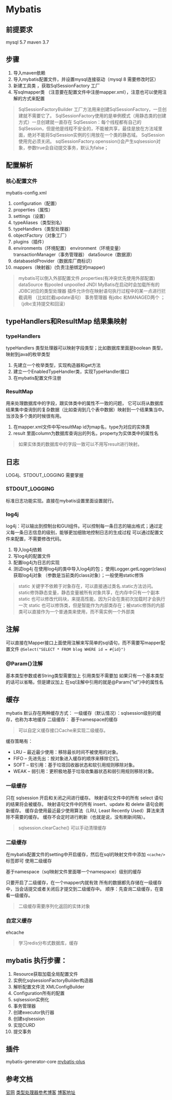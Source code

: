 # Mybatis
## 前提要求
mysql 5.7
maven 3.7
## 步骤
1. 导入maven依赖
2. 导入mybatis配置文件，并设置mysql连接驱动（mysql 8 需要修改时区）
3. 新建工具类 ，获取SqlSessionFactory 工厂
4. 写sqlmapper类 （注意要在配置文件中注册mapper.xml），注意也可以使用注解的方式来配置
> SqlSessionFactoryBuilder 工厂方法用来创建SqlSessionFactory，一旦创建就不需要它了。
> SqlSessionFactory使用的是单例模式（用静态类的创建方式）一旦创建就一直存在
> SqlSession：每个线程都有自己的SqlSession，但是他是线程不安全的，不能被共享，最佳是放在方法域里面，绝对不能将SqlSession实例的引用放在一个类的静态域。
> SqlSession使用完必须关闭。
> sqlSessionFactory.openssion()会产生sqlsession对象，参数true会自动提交事务，默认为false；
## 配置解析
### 核心配置文件
mybatis-config.xml
1. configuration（配置）
2. properties（属性）
3. settings（设置）
4. typeAliases（类型别名）
5. typeHandlers（类型处理器）
6. objectFactory（对象工厂）
7. plugins（插件）
8. environments（环境配置）
    environment（环境变量）
        transactionManager（事务管理器）
        dataSource（数据源）
9. databaseIdProvider（数据库厂商标识）
10. mappers（映射器）(负责注册绑定的mapper)
> mybatis可以倒入外部配置文件.properties(有冲突优先使用外部配置)
> dataSource 有pooled unpoolled JNDI
> MyBatis在启动时会加载所有的JDBC对应的类型处理器
> 插件允许你在映射语句执行过程中的某一点进行拦截调用 （比如拦截update语句）
> 事务管理器 有jdbc 和MANAGED两个 ；（jdbc支持提交和回滚）
## typeHandlers和ResultMap 结果集映射
### typeHandlers
typeHandlers 类型处理器可以映射字段类型；比如数据库里面是boolean 类型，映射到java的枚举类型
1. 先建立一个枚举类型，实现构造器和get方法
2. 建立一个EnabledTypeHandler类，实现TypeHandler接口
3. 在mybatis配置文件注册
### ResultMap
用来处理数据库中的字段，跟实体类中的属性不一致的问题，
它可以将从数据库结果集中查询到的复杂数据（比如查询到几个表中数据）映射到一个结果集当中。
当涉及多个类的时候很有用。
1. 在mapper.xml文件中写resultMap id为map名，type为对应的实体类
2. result 里面column为数据库查询出的列名，property为实体类中的属性名
> 如果实体类的数据库中的字段一致可以不用写result进行映射。

## 日志
LOG4j、STDOUT_LOGGING 需要掌握
### STDOUT_LOGGING
标准日志功能实现。直接在mybatis设置里面设置就行。
<setting name="logImpl" value="STDOUT_LOGGING"/>
### log4j
log4j：可以输出到控制台和GUI组件。可以控制每一条日志的输出格式；通过定义每一条日志信息的级别，能够更加细致地控制日志的生成过程
可以通过配置文件来配置，不需要修改代码。
1. 导入log4j依赖
2. 写log4j的配置文件
3. 配置log4j为日志的实现
4. 测试log4j
在使用log4j的类中导入log4j的包；
使用Logger.getLogger(class)获取log4j对象 （参数是当前类的class对象）；一般使用static修饰
> static 关键字不依赖于对象存在，可以直接通过类名.static方法访问。
> static修饰静态变量，静态变量被所有对象共享，在内存中只有一个副本
> static 也可以修改代码块，来提高性能，因为只会在类初次加载时才会执行一次
> static 也可以修饰类，但是智能作为内部类存在；被static修饰的内部类可以直接作为一个普通类来使用，而不需实例一个外部类

## 注解
可以直接在Mapper接口上面使用注解来写简单的sql语句，而不需要写mapper配置文件
`@Select("SELECT * FROM blog WHERE id = #{id}")`
### @Param{}注解
基本类型参数或者String类型需要加上
引用类型不需要加
如果只有一个基本类型的话可以省略，但是建议加上
在sql注解中引用的就是@Param{"id"}中的属性名

## 缓存
mybatis 默认存在两种缓存方式：
一级缓存（默认情况）：sqlsession级别的缓存，也称为本地缓存
二级缓存： 基于namespace的缓存
> 可以自定义缓存接口Cache来实现二级缓存。

缓存策略有：
* LRU – 最近最少使用：移除最长时间不被使用的对象。
* FIFO – 先进先出：按对象进入缓存的顺序来移除它们。
* SOFT – 软引用：基于垃圾回收器状态和软引用规则移除对象。
* WEAK – 弱引用：更积极地基于垃圾收集器状态和弱引用规则移除对象。
### 一级缓存
只在 sqlsession 开启和关闭之间进行缓存。
映射语句文件中的所有 select 语句的结果将会被缓存。
映射语句文件中的所有 insert、update 和 delete 语句会刷新缓存。
缓存会使用最近最少使用算法（LRU, Least Recently Used）算法来清除不需要的缓存。
缓存不会定时进行刷新（也就是说，没有刷新间隔）。
> sqlsession.clearCache() 可以手动清理缓存

### 二级缓存
在mybatis配置文件的setting中开启缓存，然后在sql的映射文件中添加 `<cache/>`标签即可 使用二级缓存

基于namespace（sql映射文件里面哪一个namespace）级别的缓存

只要开启了二级缓存，在一个mapper内就有效
所有的数据都先存储在一级缓存中，当会话提交或者关闭后才提交到二级缓存中。
顺序：先查询二级缓存，在查看一级缓存。
> 二级缓存需要序列化返回的实体对象

### 自定义缓存
ehcache
> 学习redis分布式数据库，缓存
## mybatis 执行步骤：
1. Resource获取加载全局配置文件
2. 实例化sqlsessionFactoryBuilder构造器
3. 解析配置文件流 XMLConfigBuilder
4. Configuration所有的配置
5. sqlsession实例化
6. 事务管理器
7. 创建executor执行器
8. 创建sqlsession
9. 实现CURD
10. 提交事务
## 插件
mybatis-generator-core
[mybatis-plus](https://baomidou.com/)

##  参考文档
[官网](https://mybatis.org/mybatis-3/zh/index.html)
[类型处理器参考博客](https://www.cnblogs.com/zwwhnly/p/11238131.html)
[博客地址](http://ljh.gold/java-mybatis/)